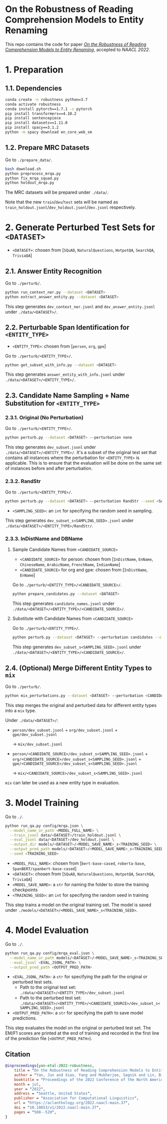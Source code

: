 # On the Robustness of Reading Comprehension Models to Entity Renaming

This repo contains the code for paper [*On the Robustness of Reading Comprehension Models to Entity Renaming*](https://arxiv.org/abs/2110.08555), accepted to *NAACL 2022*.

# 1. Preparation

## 1.1. Dependencies

```bash
conda create -n robustness python=3.7
conda activate robustness
conda install pytorch==1.7.1 -c pytorch
pip install transformers==4.10.2
pip install sentencepiece
pip install datasets==1.11.0
pip install spacy==3.1.2 
python -m spacy download en_core_web_sm
```

## 1.2. Prepare MRC Datasets

Go to `./prepare_data/`.
```bash
bash download.sh
python preprocess_mrqa.py
python fix_mrqa_squad.py
python holdout_mrqa.py
```

The MRC datasets will be prepared under `./data/`.

Note that the new `train`/`dev`/`test` sets will be named as `train_holdout.jsonl`/`dev_holdout.jsonl`/`dev.jsonl` respectively.

# 2. Generate Perturbed Test Sets for `<DATASET>`

- `<DATASET>`: chosen from [`SQuAD`, `NaturalQuestions`, `HotpotQA`, `SearchQA`, `TriviaQA`]

## 2.1. Answer Entity Recognition

Go to `./perturb/`.
```bash
python run_context_ner.py --dataset <DATASET>
python extract_answer_entity.py --dataset <DATASET>
```

This step generates `dev_context_ner.jsonl` and `dev_answer_entity.jsonl` under `./data/<DATASET>/`.

## 2.2. Perturbable Span Identification for `<ENTITY_TYPE>`

- `<ENTITY_TYPE>`: chosen from [`person`, `org`, `gpe`]

Go to `./perturb/<ENTITY_TYPE>/`.
```bash
python get_subset_with_info.py --dataset <DATASET>
```

This step generates `answer_entity_with_info.jsonl` under `./data/<DATASET>/<ENTITY_TYPE>/`.

## 2.3. Candidate Name Sampling + Name Substitution for `<ENTITY_TYPE>`

### 2.3.1. Original (No Perturbation)

   Go to `./perturb/<ENTITY_TYPE>/`.
   ```bash
   python perturb.py --dataset <DATASET> --perturbation none
   ```

   This step generates `dev_subset.jsonl` under `./data/<DATASET>/<ENTITY_TYPE>/`.
   It's a subset of the original test set that contains all instances where the perturbation for `<ENTITY_TYPE>` is applicable.
   This is to ensure that the evaluation will be done on the same set of instances before and after perturbation.

### 2.3.2. RandStr
   
   Go to `./perturb/<ENTITY_TYPE>/`.
   ```bash
   python perturb.py --dataset <DATASET> --perturbation RandStr --seed <SAMPLING_SEED>
   ```
   - `<SAMPLING_SEED>`: an `int` for specifying the random seed in sampling. 
   
   This step generates `dev_subset_s<SAMPLING_SEED>.jsonl` under `./data/<DATASET>/<ENTITY_TYPE>/RandStr/`.

### 2.3.3. InDistName and DBName
   
   1. Sample Candidate Names from `<CANDIDATE_SOURCE>`

      - `<CANDIDATE_SOURCE>` for person: chosen from [`InDistName`, `EnName`, `ChineseName`, `ArabicName`, `FrenchName`, `IndianName`]
      - `<CANDIDATE_SOURCE>` for org and gpe: chosen from [`InDistName`, `EnName`]

      Go to `./perturb/<ENTITY_TYPE>/<CANDIDATE_SOURCE>/`.
      ```bash
      python prepare_candidates.py --dataset <DATASET>
      ```
      
      This step generates `candidate_names.jsonl` under `./data/<DATASET>/<ENTITY_TYPE>/<CANDIDATE_SOURCE>/`.

   2. Substitute with Candidate Names from `<CANDIDATE_SOURCE>`
   
      Go to `./perturb/<ENTITY_TYPE>/`.
      ```bash
      python perturb.py --dataset <DATASET> --perturbation candidates --candidates_folder_name <CANDIDATE_SOURCE> --seed <SAMPLING_SEED>
      ```
   
      This step generates `dev_subset_s<SAMPLING_SEED>.jsonl` under `./data/<DATASET>/<ENTITY_TYPE>/<CANDIDATE_SOURCE>/`.

## 2.4. (Optional) Merge Different Entity Types to `mix`

Go to `./perturb/`.
```bash
python mix_perturbations.py --dataset <DATASET> --perturbation <CANDIDATE_SOURCE> --seed <SAMPLING_SEED>
```

This step merges the original and perturbed data for different entity types into a `mix` type.

Under `./data/<DATASET>/`:

- `person/dev_subset.jsonl` + `org/dev_subset.jsonl` + `gpe/dev_subset.jsonl` 
  
    → `mix/dev_subset.jsonl`

- `person/<CANDIDATE_SOURCE>/dev_subset_s<SAMPLING_SEED>.jsonl` + `org/<CANDIDATE_SOURCE>/dev_subset_s<SAMPLING_SEED>.jsonl` + `gpe/<CANDIDATE_SOURCE>/dev_subset_s<SAMPLING_SEED>.jsonl`
  
    → `mix/<CANDIDATE_SOURCE>/dev_subset_s<SAMPLING_SEED>.jsonl`

`mix` can later be used as a new entity type in evaluation.

# 3. Model Training

Go to `./`.

```bash
python run_qa.py config/mrqa.json \
  --model_name_or_path <MODEL_FULL_NAME> \
  --train_jsonl data/<DATASET>/train_holdout.jsonl \
  --eval_jsonl data/<DATASET>/dev_holdout.jsonl \
  --output_dir models/<DATASET>/<MODEL_SAVE_NAME>_s<TRAINING_SEED> \
  --output_pred_path models/<DATASET>/<MODEL_SAVE_NAME>_s<TRAINING_SEED>/dev_holdout_pred.jsonl \
  --seed <TRAINING_SEED>
```
- `<MODEL_FULL_NAME>`: chosen from [`bert-base-cased`, `roberta-base`, `SpanBERT/spanbert-base-cased`]
- `<DATASET>`: chosen from [`SQuAD`, `NaturalQuestions`, `HotpotQA`, `SearchQA`, `TriviaQA`]
- `<MODEL_SAVE_NAME>`: a `str` for naming the folder to store the training checkpoints
- `<TRAINING_SEED>`: an `int` for specifying the random seed in training

This step trains a model on the original training set. The model is saved under `./models/<DATASET>/<MODEL_SAVE_NAME>_s<TRAINING_SEED>`. 

# 4. Model Evaluation

Go to `./`.

```bash
python run_qa.py config/mrqa_eval.json \
  --model_name_or_path models/<DATASET>/<MODEL_SAVE_NAME>_s<TRAINING_SEED> \
  --eval_jsonl <EVAL_JSONL_PATH> \
  --output_pred_path <OUTPUT_PRED_PATH>
```
- `<EVAL_JSONL_PATH>`: a `str` for specifying the path for the original or perturbed test sets.
    - Path to the original test set: `./data/<DATASET>/<ENTITY_TYPE>/dev_subset.jsonl`
    - Path to the perturbed test set: `./data/<DATASET>/<ENTITY_TYPE>/<CANDIDATE_SOURCE>/dev_subset_s<SAMPLING_SEED>.jsonl`
- `<OUTPUT_PRED_PATH>`: a `str` for specifying the path to save model predictions.

This step evaluates the model on the original or perturbed test set.
The EM/F1 scores are printed at the end of training and recorded in the first line of the prediction file (`<OUTPUT_PRED_PATH>`).

## Citation

```bibtex
@inproceedings{yan-etal-2022-robustness,
    title = "On the Robustness of Reading Comprehension Models to Entity Renaming",
    author = "Yan, Jun and Xiao, Yang and Mukherjee, Sagnik and Lin, Bill Yuchen and Jia, Robin and Ren, Xiang",
    booktitle = "Proceedings of the 2022 Conference of the North American Chapter of the Association for Computational Linguistics: Human Language Technologies",
    month = jul,
    year = "2022",
    address = "Seattle, United States",
    publisher = "Association for Computational Linguistics",
    url = "https://aclanthology.org/2022.naacl-main.37",
    doi = "10.18653/v1/2022.naacl-main.37",
    pages = "508--520",
}
```